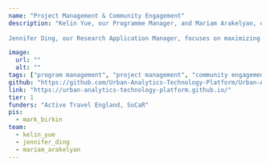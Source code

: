 ```yaml
---
name: "Project Management & Community Engagement"
description: "Kelin Yue, our Programme Manager, and Mariam Arakelyan, our Research Project Manager, work together to implement a robust project management framework. Their expertise ensures that research projects are delivered on time, within budget, and aligned with agreed milestones and impact objectives. They oversee every stage of the project lifecycle, from planning and organisation to execution and completion. Beyond project delivery, the team actively supports community engagement by coordinating activities such as conferences, newsletters, and the launch of new initiatives, fostering collaboration and knowledge-sharing across the community.
 
Jennifer Ding, our Research Application Manager, focuses on maximizing the sustainability and real-world impact of research. She works to develop and guide the application of research outputs, ensuring they are accessible and beneficial to a wide range of stakeholders."

image:
  url: ""
  alt: ""
tags: ["program management", "project management", "community engagement"]
github: "https://github.com/Urban-Analytics-Technology-Platform/Urban-Analytics-Technology-Platform.github.io/"
link: "https://urban-analytics-technology-platform.github.io/"
tier: 1
funders: "Active Travel England, SoCaR"
pis:
  - mark_birkin
team:
  - kelin_yue
  - jennifer_ding
  - mariam_arakelyan
---
```

